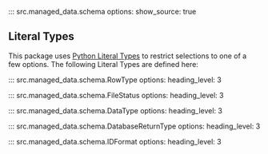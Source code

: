 

::: src.managed_data.schema
    options:
      show_source: true
    

## Literal Types

This package uses [Python Literal Types](https://typing.readthedocs.io/en/latest/spec/literal.html#literal-types) to restrict selections to one of a few options. The following Literal Types are defined here:

::: src.managed_data.schema.RowType
    options:
      heading_level: 3


::: src.managed_data.schema.FileStatus
    options:
      heading_level: 3

::: src.managed_data.schema.DataType
    options:
      heading_level: 3

::: src.managed_data.schema.DatabaseReturnType
    options:
      heading_level: 3

::: src.managed_data.schema.IDFormat
    options:
      heading_level: 3

      


      